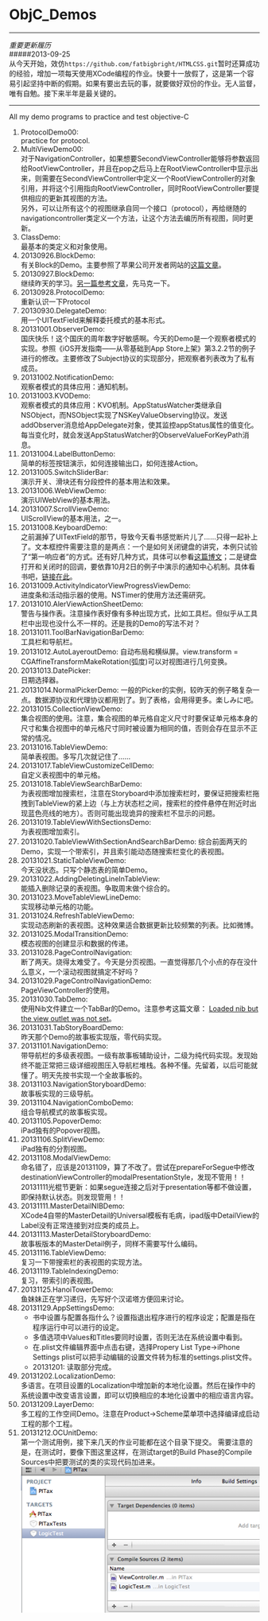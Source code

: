ObjC_Demos
==========
***
*重要更新履历*   
#####2013-09-25   
    从今天开始，效仿`https://github.com/fatbigbright/HTMLCSS.git`暂时还算成功的经验，增加一项每天使用XCode编程的作业。快要十一放假了，这是第一个容易引起坚持中断的假期。如果有要出去玩的事，就要做好双份的作业。无人监督，唯有自勉。接下来半年是最关键的。
***

All my demo programs to practice and test objective-C

1. ProtocolDemo00:   
practice for protocol.
2. MultiViewDemo00:    
  对于NavigationController，如果想要SecondViewController能够将参数返回给RootViewController，并且在pop之后马上在RootViewController中显示出来，则需要在SecondViewController中定义一个RootViewController的对象引用，并将这个引用指向RootViewController，同时RootViewController要提供相应的更新其视图的方法。   
另外，可以让所有这个的视图继承自同一个接口（protocol），再给继随的navigationcontroller类定义一个方法，让这个方法去编历所有视图，同时更新。
3. ClassDemo:   
  最基本的类定义和对象使用。
4. 20130926.BlockDemo:   
  有关Block的Demo。主要参照了苹果公司开发者网站的[这篇文章](https://developer.apple.com/library/mac/documentation/Cocoa/Conceptual/ProgrammingWithObjectiveC/WorkingwithBlocks/WorkingwithBlocks.html#//apple_ref/doc/uid/TP40011210-CH8-SW1)。
5. 20130927.BlockDemo:   
  继续昨天的学习。[另一篇参考文章](https://developer.apple.com/library/mac/documentation/Cocoa/Conceptual/Blocks/Articles/bxVariables.html#//apple_ref/doc/uid/TP40007502-CH6-SW3)，先马克一下。
6. 20130928.ProtocolDemo:   
重新认识一下Protocol
7. 20130930.DelegateDemo:   
用一个UITextField来解释委托模式的基本形式。
8. 20131001.ObserverDemo:   
国庆快乐！这个国庆的周年数字好敏感啊。今天的Demo是一个观察者模式的实现。参照《iOS开发指南——从零基础到App Store上架》第3.2.2节的例子进行的修改。主要修改了Subject协议的实现部分，把观察者列表改为了私有成员。
9. 20131002.NotificationDemo:   
观察者模式的具体应用：通知机制。
10. 20131003.KVODemo:   
观察者模式的具体应用：KVO机制。AppStatusWatcher类继承自NSObject，而NSObject实现了NSKeyValueObserving协议。发送addObserver消息给AppDelegate对象，使其监控appStatus属性的值变化。每当变化时，就会发送AppStatusWatcher的ObserveValueForKeyPath消息。
11. 20131004.LabelButtonDemo:   
简单的标签按钮演示，如何连接输出口，如何连接Action。
12. 20131005.SwitchSliderBar:   
演示开关、滑块还有分段控件的基本用法和效果。
13. 20131006.WebViewDemo:   
演示UIWebView的基本用法。
14. 20131007.ScrollViewDemo:   
UIScrollView的基本用法，之一。
15. 20131008.KeyboardDemo:   
之前漏掉了UITextField的那节，导致今天看书感觉断片儿了……只得一起补上了。文本框控件需要注意的是两点：一个是如何关闭键盘的讲究，本例只试验了“第一响应者”的方式。还有好几种方式，具体可以参看[这篇博文](http://blog.csdn.net/mikixiyou/article/details/8547615)；二是键盘打开和关闭时的回调，要依靠10月2日的例子中演示的通知中心机制。具体看书吧，[链接在此](http://www.ituring.com.cn/article/34708)。
16. 20131009.ActivityIndicatorViewProgressViewDemo:   
进度条和活动指示器的使用。NSTimer的使用方法还需研究。
17. 20131010.AlerViewActionSheetDemo:   
警告与操作表。注意操作表好像有多种出现方式，比如工具栏。但似乎从工具栏中出现也没什么不一样的。还是我的Demo的写法不对？
18. 20131011.ToolBarNavigationBarDemo:   
工具栏和导航栏。
19. 20131012.AutoLayeroutDemo: 
自动布局和横纵屏。view.transform = CGAffineTransformMakeRotation(弧度)可以对视图进行几何变换。
20. 20131013.DatePicker:   
日期选择器。
21. 20131014.NormalPickerDemo: 
一般的Picker的实例，较昨天的例子略复杂一点。数据源协议和代理协议都用到了。到了表格，会用得更多。楽しみに吧。
22. 20131015.CollectionViewDemo:   
集合视图的使用。注意，集合视图的单元格自定义尺寸时要保证单元格本身的尺寸和集合视图中的单元格尺寸同时被设置为相同的值，否则会存在显示不正常的情况。
23. 20131016.TableViewDemo:   
简单表视图。多写几次就记住了……
24. 20131017.TableViewCustomizeCellDemo:   
自定义表视图中的单元格。
25. 20131018.TableViewSearchBarDemo:  
为表视图增加搜索栏，注意在Storyboard中添加搜索栏时，要保证把搜索栏拖拽到TableView的紧上边（与上方状态栏之间，搜索栏的控件悬停在附近时出现蓝色亮线的地方）。否则可能出现诡异的搜索栏不显示的问题。
26. 20131019.TableViewWithSectionsDemo:   
为表视图增加索引。
27. 20131020.TableViewWithSectionAndSearchBarDemo: 
综合前面两天的Demo，实现一个带索引，并且索引能动态随搜索栏变化的表视图。
28. 20131021.StaticTableViewDemo:   
今天没状态。只写个静态表的简单Demo。
29. 20131022.AddingDeletingLineInTableView:   
能插入删除记录的表视图。争取周末做个综合的。
30. 20131023.MoveTableViewLineDemo:   
实现移动单元格的功能。
31. 20131024.RefreshTableViewDemo:   
实现动态刷新的表视图。这种效果适合数据更新比较频繁的列表。比如微博。
32. 20131025.ModalTransitionDemo:   
模态视图的创建显示和数据的传递。
33. 20131028.PageControlNavigation:  
断了两天。烧得太难受了。今天是分页视图。一直觉得那几个小点的存在没什么意义，一个滚动视图就搞定不好吗？
34. 20131029.PageControlNavigationDemo:   
PageViewController的使用。
35. 20131030.TabDemo:   
使用Nib文件建立一个TabBar的Demo。注意参考这篇文章： [Loaded nib but the view outlet was not set](http://stackoverflow.com/questions/4763519/loaded-nib-but-the-view-outlet-was-not-set-new-to-interfacebuilder)。
36. 20131031.TabStoryBoardDemo:   
昨天那个Demo的故事板实现版，零代码实现。
37. 20131101.NavigationDemo:   
带导航栏的多级表视图。一级有故事板辅助设计，二级为纯代码实现。发现始终不能正常把三级详细视图压入导航栏堆栈。各种不懂。先留着，以后可能就懂了。明天先按书实现一个全故事板的。
38. 20131103.NavigationStoryboardDemo:  
故事板实现的三级导航。
39. 20131104.NavigationComboDemo:   
组合导航模式的故事板实现。
40. 20131105.PopoverDemo:   
iPad独有的Popover视图。
41. 20131106.SplitViewDemo:   
iPad独有的分割视图。
42. 20131108.ModalViewDemo:   
命名错了，应该是20131109，算了不改了。尝试在prepareForSegue中修改destinationViewController的modalPresentationStyle，发现不管用！！
20131111光棍节更新：如果segue连接之后对于presentation等都不做设置，即保持默认状态。则发现管用！！
43. 20131111.MasterDetailNIBDemo:  
XCode4自带的MasterDetail的Universal模板有毛病，ipad版中DetailView的Label没有正常连接到对应类的成员上。
44. 20131113.MasterDetailStoryboardDemo:   
故事板版本的MasterDetail例子，同样不需要写什么编码。
45. 20131116.TableViewDemo:   
复习一下带搜索栏的表视图的实现方法。
46. 20131119.TableIndexingDemo:   
复习，带索引的表视图。
47. 20131125.HanoiTowerDemo:   
鱼妹妹正在学习递归，先写好个汉诺塔方便回来讨论。
48. 20131129.AppSettingsDemo:   
    * 书中设置与配置各指什么？设置指退出程序进行的程序设定；配置是指在程序运行中可以进行的设定。
    * 多值选项中Values和Titles要同时设置，否则无法在系统设置中看到。
    * 在.plist文件编辑界面中点击右键，选择Propery List Type->iPhone Settings plist可以把手动编辑的设置文件转为标准的settings.plist文件。
    * 20131201: 读取部分完成。
49. 20131202.LocalizationDemo:   
多语言。在项目设置的Localization中增加新的本地化设置。然后在操作中的系统设置中改变语言设置，即可以切换相应的本地化设置中的相应语言内容。
50. 20131209.LayerDemo:   
多工程的工作空间Demo。注意在Product->Scheme菜单项中选择编译成启动工程的那个工程。
51. 20131212.OCUnitDemo:   
第一个测试用例，接下来几天的作业可能都在这个目录下提交。
需要注意的是，在测试时，要像下图这里这样，在测试target的Build Phase的Compile Sources中把要测试的类的实现代码加进来。
![add_to_compile_sources](https://github.com/fatbigbright/ObjC_Demos/raw/master/images/20131212-0.png)
